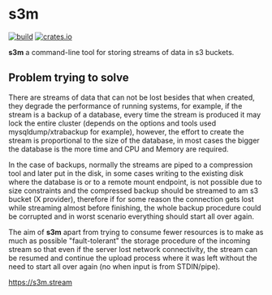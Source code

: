 # s3m
[![build](https://github.com/s3m/s3m/actions/workflows/build.yml/badge.svg)](https://github.com/s3m/s3m/actions/workflows/build.yml)
[![crates.io](https://img.shields.io/crates/v/s3m.svg)](https://crates.io/crates/s3m)

**s3m** a command-line tool for storing streams of data in s3 buckets.

## Problem trying to solve

There are streams of data that can not be lost besides that when created,
they degrade the performance of running systems, for example, if the stream
is a backup of a database, every time the stream is produced it may lock the
entire cluster (depends on the options and tools used mysqldump/xtrabackup for
example), however, the effort to create the stream is proportional to the size
of the database, in most cases the bigger the database is the more time
and CPU and Memory are required.

In the case of backups, normally the streams are piped to a compression tool
and later put in the disk, in some cases writing to the existing disk where
the database is or to a remote mount endpoint, is not possible due to size
constraints and the compressed backup should be streamed to am s3 bucket (X
provider), therefore if for some reason the connection gets lost while streaming
almost before finishing, the whole backup procedure could be corrupted and in
worst scenario everything should start all over again.

The aim of **s3m** apart from trying to consume fewer resources is to make as
much as possible "fault-tolerant" the storage procedure of the incoming stream
so that even if the server lost network connectivity, the stream can be resumed
and continue the upload process where it was left without the need to start all
over again (no when input is from STDIN/pipe).

https://s3m.stream
